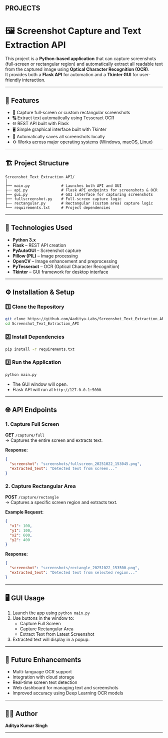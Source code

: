 ## PROJECTS 
# 🖼️ Screenshot Capture and Text Extraction API

This project is a **Python-based application** that can capture screenshots (full-screen or rectangular region) and automatically extract all readable text from the captured image using **Optical Character Recognition (OCR)**.  
It provides both a **Flask API** for automation and a **Tkinter GUI** for user-friendly interaction.

---

## 🚀 Features
- 📸 Capture full-screen or custom rectangular screenshots  
- 🔠 Extract text automatically using Tesseract OCR  
- 🌐 REST API built with Flask  
- 🖥️ Simple graphical interface built with Tkinter  
- 💾 Automatically saves all screenshots locally  
- ⚙️ Works across major operating systems (Windows, macOS, Linux)

---

## 🏗️ Project Structure
```
Screenshot_Text_Extraction_API/
│
├── main.py              # Launches both API and GUI
├── api.py               # Flask API endpoints for screenshots & OCR
├── gui.py               # GUI interface for capturing screenshots
├── fullscreenshot.py    # Full-screen capture logic
├── rectangular.py       # Rectangular (custom area) capture logic
└── requirements.txt     # Project dependencies
```

---

## 🧰 Technologies Used
- **Python 3.x**
- **Flask** – REST API creation
- **PyAutoGUI** – Screenshot capture
- **Pillow (PIL)** – Image processing
- **OpenCV** – Image enhancement and preprocessing
- **PyTesseract** – OCR (Optical Character Recognition)
- **Tkinter** – GUI framework for desktop interface

---

## ⚙️ Installation & Setup

### 1️⃣ Clone the Repository
```bash
git clone https://github.com/Aaditya-Labs/Screenshot_Text_Extraction_API.git
cd Screenshot_Text_Extraction_API
```

### 2️⃣ Install Dependencies
```bash
pip install -r requirements.txt
```

### 3️⃣ Run the Application
```bash
python main.py
```
- The GUI window will open.
- Flask API will run at `http://127.0.0.1:5000`.

---

## 🌐 API Endpoints

### 1. Capture Full Screen
**GET** `/capture/full`  
→ Captures the entire screen and extracts text.

**Response:**
```json
{
  "screenshot": "screenshots/fullscreen_20251022_153045.png",
  "extracted_text": "Detected text from screen..."
}
```

### 2. Capture Rectangular Area
**POST** `/capture/rectangle`  
→ Captures a specific screen region and extracts text.

**Example Request:**
```json
{
  "x1": 100,
  "y1": 100,
  "x2": 600,
  "y2": 400
}
```

**Response:**
```json
{
  "screenshot": "screenshots/rectangle_20251022_153500.png",
  "extracted_text": "Detected text from selected region..."
}
```

---

## 🖥️ GUI Usage
1. Launch the app using `python main.py`
2. Use buttons in the window to:
   - Capture Full Screen
   - Capture Rectangular Area
   - Extract Text from Latest Screenshot
3. Extracted text will display in a popup.

---

## 🔮 Future Enhancements
- Multi-language OCR support  
- Integration with cloud storage  
- Real-time screen text detection  
- Web dashboard for managing text and screenshots  
- Improved accuracy using Deep Learning OCR models

---

## 🧑‍💻 Author
**Aditya Kumar Singh**   

---

